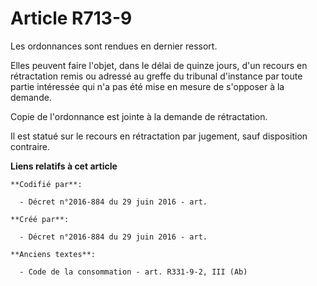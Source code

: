 # Article R713-9

Les ordonnances sont rendues en dernier ressort.

Elles peuvent faire l'objet, dans le délai de quinze jours, d'un recours en rétractation remis ou adressé au greffe du
tribunal d'instance par toute partie intéressée qui n'a pas été mise en mesure de s'opposer à la demande.

Copie de l'ordonnance est jointe à la demande de rétractation.

Il est statué sur le recours en rétractation par jugement, sauf disposition contraire.

**Liens relatifs à cet article**

	**Codifié par**:

	  - Décret n°2016-884 du 29 juin 2016 - art.

	**Créé par**:

	  - Décret n°2016-884 du 29 juin 2016 - art.

	**Anciens textes**:

	  - Code de la consommation - art. R331-9-2, III (Ab)
